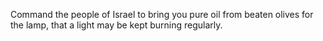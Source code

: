 Command the people of Israel to bring you pure oil from beaten olives for the lamp, that a light may be kept burning regularly.
